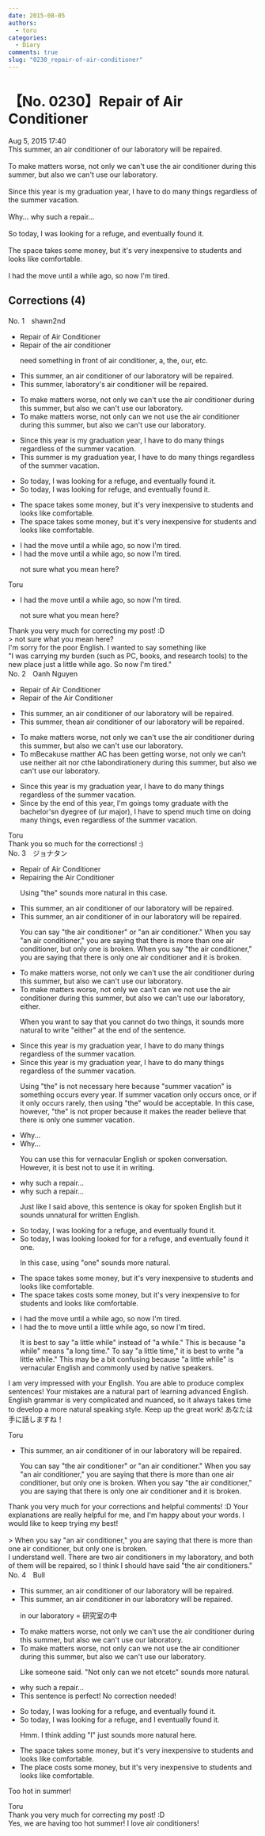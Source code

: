 ```yaml
---
date: 2015-08-05
authors:
  - toru
categories:
  - Diary
comments: true
slug: "0230_repair-of-air-conditioner"
---
```


# 【No. 0230】Repair of Air Conditioner
<div class="date">Aug 5, 2015 17:40</div>
<div id="post"><div id="body_show_ori">
This summer, an air conditioner of our laboratory will be repaired.<br/><br/>To make matters worse, not only we can't use the air conditioner during this summer, but also we can't use our laboratory.<br/><br/>Since this year is my graduation year, I have to do many things regardless of the summer vacation.<br/><br/>Why... why such a repair...<br/><br/>So today, I was looking for a refuge, and eventually found it.<br/><br/>The space takes some money, but it's very inexpensive to students and looks like comfortable.<br/><br/>I had the move until a while ago, so now I'm tired.
</div></div>

<!-- more -->


## Corrections (4)
<div id="block"><div class="first_name"> No. 1　<span class="just_name">shawn2nd</span></div><div id="block2">
<ul class="correction_field">
<li class="incorrect">Repair of Air Conditioner</li>
<li class="corrected correct">
Repair of the air conditioner
<p class="correction_comment">need something in front of air conditioner, a, the, our, etc.</p>
</li>
</ul>
<ul class="correction_field">
<li class="incorrect">This summer, an air conditioner of our laboratory will be repaired.</li>
<li class="corrected correct">
This summer, laboratory's air conditioner will be repaired.
</li>
</ul>
<ul class="correction_field">
<li class="incorrect">To make matters worse, not only we can't use the air conditioner during this summer, but also we can't use our laboratory.</li>
<li class="corrected correct">
To make matters worse, not only can we not use the air conditioner during this summer, but also we can't use our laboratory.
</li>
</ul>
<ul class="correction_field">
<li class="incorrect">Since this year is my graduation year, I have to do many things regardless of the summer vacation.</li>
<li class="corrected correct">
This summer is my graduation year, I have to do many things regardless of the summer vacation.
</li>
</ul>
<ul class="correction_field">
<li class="incorrect">So today, I was looking for a refuge, and eventually found it.</li>
<li class="corrected correct">
So today, I was looking for refuge, and eventually found it.
</li>
</ul>
<ul class="correction_field">
<li class="incorrect">The space takes some money, but it's very inexpensive to students and looks like comfortable.</li>
<li class="corrected correct">
The space takes some money, but it's very inexpensive for students and looks like comfortable.
</li>
</ul>
<ul class="correction_field">
<li class="incorrect">I had the move until a while ago, so now I'm tired.</li>
<li class="corrected correct">
I had the move until a while ago, so now I'm tired.
<p class="correction_comment">not sure what you mean here?</p>
</li>
</ul>
</div><div class="name"><span class="just_name">Toru</span><br><div class="quote_field"><ul class="correction_field">
<li class="corrected correct">
I had the move until a while ago, so now I'm tired.
<p class="correction_comment">
not sure what you mean here?
</p>
</li>
</ul></div>
Thank you very much for correcting my post! :D<br/>&gt; not sure what you mean here?<br/>I'm sorry for the poor English. I wanted to say something like <br/>"I was carrying my burden (such as PC, books, and research tools) to the new place just a little while ago. So now I'm tired."
</div>
</div>
<div id="block"><div class="first_name"> No. 2　<span class="just_name">Oanh Nguyen</span></div><div id="block2">
<ul class="correction_field">
<li class="incorrect">Repair of Air Conditioner</li>
<li class="corrected correct">
Repair of <span class="f_red">the </span>Air Conditioner
</li>
</ul>
<ul class="correction_field">
<li class="incorrect">This summer, an air conditioner of our laboratory will be repaired.</li>
<li class="corrected correct">
This summer, <span class="f_red">the</span><span class="f_gray"><span class="sline">an</span></span> air conditioner of our laboratory will be repaired.
</li>
</ul>
<ul class="correction_field">
<li class="incorrect">To make matters worse, not only we can't use the air conditioner during this summer, but also we can't use our laboratory.</li>
<li class="corrected correct">
<span class="f_gray"><span class="sline">To m</span></span><span class="f_red">Bec</span>a<span class="f_gray"><span class="sline">k</span></span><span class="f_red">us</span>e <span class="f_gray"><span class="sline">ma</span></span>t<span class="f_gray"><span class="sline">t</span></span><span class="f_red">h</span>e<span class="f_gray"><span class="sline">r</span></span><span class="f_red"> AC ha</span>s <span class="f_red">been getting </span>worse, <span class="f_gray"><span class="sline">not only </span></span>we can<span class="f_gray"><span class="sline">'t</span></span> use <span class="f_red">nei</span>the<span class="f_red">r</span> <span class="f_gray"><span class="sline">a</span></span>i<span class="f_red">t no</span>r <span class="f_gray"><span class="sline">c</span></span><span class="f_red">the lab</span>o<span class="f_gray"><span class="sline">ndi</span></span><span class="f_red">ra</span>t<span class="f_gray"><span class="sline">i</span></span>o<span class="f_gray"><span class="sline">ne</span></span>r<span class="f_red">y</span> during this summer<span class="f_gray"><span class="sline">, but also we can't use our laboratory</span></span>.<span class="f_red"> </span>
</li>
</ul>
<ul class="correction_field">
<li class="incorrect">Since this year is my graduation year, I have to do many things regardless of the summer vacation.</li>
<li class="corrected correct">
Since <span class="f_red">by </span>th<span class="f_red">e end of th</span>is year<span class="f_red">,</span> <span class="f_red">I'm go</span>i<span class="f_red">ng</span><span class="f_gray"><span class="sline">s</span></span> <span class="f_red">to</span><span class="f_gray"><span class="sline">my</span></span> graduat<span class="f_red">e w</span>i<span class="f_red">th the bachel</span>o<span class="f_red">r's</span><span class="f_gray"><span class="sline">n</span></span> <span class="f_red">d</span><span class="f_gray"><span class="sline">y</span></span>e<span class="f_red">gree of (ur m</span>a<span class="f_red">jo</span>r<span class="f_red">)</span>, I have to <span class="f_red">spen</span>d<span class="f_red"> much time </span>o<span class="f_red">n</span> <span class="f_red">doing </span>many things<span class="f_red">,</span> <span class="f_red">even </span>regardless of the summer vacation.
</li>
</ul>
</div><div class="name"><span class="just_name">Toru</span><br>
Thank you so much for the corrections! :)
</div>
</div>
<div id="block"><div class="first_name"> No. 3　<span class="just_name">ジョナタン</span></div><div id="block2">
<ul class="correction_field">
<li class="incorrect">Repair of Air Conditioner</li>
<li class="corrected correct">
Repairing the Air Conditioner
<p class="correction_comment">Using "the" sounds more natural in this case.</p>
</li>
</ul>
<ul class="correction_field">
<li class="incorrect">This summer, an air conditioner of our laboratory will be repaired.</li>
<li class="corrected correct">
This summer, an air conditioner <span class="sline"><span class="f_red">of</span></span> <span class="f_blue">in </span>our laboratory will be repaired.
<p class="correction_comment">You can say "the air conditioner" or "an air conditioner."  When you say "an air conditioner," you are saying that there is more than one air conditioner, but only one is broken.  When you say "the air conditioner," you are saying that there is only one air conditioner and it is broken.</p>
</li>
</ul>
<ul class="correction_field">
<li class="incorrect">To make matters worse, not only we can't use the air conditioner during this summer, but also we can't use our laboratory.</li>
<li class="corrected correct">
To make matters worse, not only<span class="f_blue"> </span><span class="f_red"><span class="sline">we </span></span><span class="sline"><span class="f_red">can't</span></span> <span class="f_blue">can we not </span>use the air conditioner <span class="sline"><span class="f_red">during</span></span> this summer, but <span class="sline"><span class="f_red">also</span></span> we can't use our laboratory<span class="f_blue">, either</span>.
<p class="correction_comment">When you want to say that you cannot do two things, it sounds more natural to write "either" at the end of the sentence.</p>
</li>
</ul>
<ul class="correction_field">
<li class="incorrect">Since this year is my graduation year, I have to do many things regardless of the summer vacation.</li>
<li class="corrected correct">
Since this year is my graduation year, I have to do many things regardless of <span class="f_red"><span class="sline">the</span></span> summer vacation.
<p class="correction_comment">Using "the" is not necessary here because "summer vacation" is something occurs every year.  If summer vacation only occurs once, or if it only occurs rarely, then using "the" would be acceptable.  In this case, however, "the" is not proper because it makes the reader believe that there is only one summer vacation.</p>
</li>
</ul>
<ul class="correction_field">
<li class="incorrect">Why...</li>
<li class="corrected correct">
Why...
<p class="correction_comment">You can use this for vernacular English or spoken conversation.  However, it is best not to use it in writing.</p>
</li>
</ul>
<ul class="correction_field">
<li class="incorrect">why such a repair...</li>
<li class="corrected correct">
<span class="sline"><span class="f_red">why such a repair...</span></span>
<p class="correction_comment">Just like I said above, this sentence is okay for spoken English but it sounds unnatural for written English.</p>
</li>
</ul>
<ul class="correction_field">
<li class="incorrect">So today, I was looking for a refuge, and eventually found it.</li>
<li class="corrected correct">
So today, I <span class="sline"><span class="f_red">was looking</span></span> <span class="f_blue">looked for</span> for a refuge, and eventually found <span class="f_red">it</span><span class="f_blue"> one</span>.
<p class="correction_comment">In this case, using "one" sounds more natural.</p>
</li>
</ul>
<ul class="correction_field">
<li class="incorrect">The space takes some money, but it's very inexpensive to students and looks like comfortable.</li>
<li class="corrected correct">
The space <span class="f_red">takes</span> <span class="f_blue">costs </span>some money, but it's very inexpensive <span class="sline"><span class="f_red">to</span></span> <span class="f_blue">for </span>students and looks like comfortable.
</li>
</ul>
<ul class="correction_field">
<li class="incorrect">I had the move until a while ago, so now I'm tired.</li>
<li class="corrected correct">
I had <span class="f_red"><span class="sline">the</span></span> <span class="f_blue">to </span>move until a <span class="f_blue">little </span>while ago, so now I'm tired.
<p class="correction_comment">It is best to say "a little while" instead of "a while."  This is because "a while" means "a long time."  To say "a little time," it is best to write "a little while."  This may be a bit confusing because "a little while" is vernacular English and commonly used by native speakers.</p>
</li>
</ul>
<p class="comment_small">
 I am very impressed with your English.  You are able to produce complex sentences!  Your mistakes are a natural part of learning advanced English.  English grammar is very complicated and nuanced, so it always takes time to develop a more natural speaking style.  Keep up the great work!  あなたは手に話しますね！
</p>

</div><div class="name"><span class="just_name">Toru</span><br><div class="quote_field"><ul class="correction_field">
<li class="corrected correct">
This summer, an air conditioner <span class="sline"><span class="f_red">of</span></span> <span class="f_blue">in </span>our laboratory will be repaired.
<p class="correction_comment">
You can say "the air conditioner" or "an air conditioner."  When you say "an air conditioner," you are saying that there is more than one air conditioner, but only one is broken.  When you say "the air conditioner," you are saying that there is only one air conditioner and it is broken.
</p>
</li>
</ul></div>
Thank you very much for your corrections and helpful comments! :D Your explanations are really helpful for me, and I'm happy about your words. I would like to keep trying my best!<br/><br/>&gt; When you say "an air conditioner," you are saying that there is more than one air conditioner, but only one is broken.<br/>I understand well. There are two air conditioners in my laboratory, and both of them will be repaired, so I think I should have said  "the air conditioners." 
</div>
</div>
<div id="block"><div class="first_name"> No. 4　<span class="just_name">Bull</span></div><div id="block2">
<ul class="correction_field">
<li class="incorrect">This summer, an air conditioner of our laboratory will be repaired.</li>
<li class="corrected correct">
This summer, an air conditioner <span class="f_blue">in</span> our laboratory will be repaired.
<p class="correction_comment">in our laboratory = 研究室の中</p>
</li>
</ul>
<ul class="correction_field">
<li class="incorrect">To make matters worse, not only we can't use the air conditioner during this summer, but also we can't use our laboratory.</li>
<li class="corrected correct">
To make matters worse, not only <span class="f_blue">can we not</span> use the air conditioner during this summer, but also we can't use our laboratory.
<p class="correction_comment">Like someone said. "Not only can we not etcetc" sounds more natural.</p>
</li>
</ul>
<ul class="correction_field">
<li class="incorrect">why such a repair...</li>
<li class="corrected perfect">This sentence is perfect! No correction needed!</li>
</ul>
<ul class="correction_field">
<li class="incorrect">So today, I was looking for a refuge, and eventually found it.</li>
<li class="corrected correct">
So today, I was looking for a refuge, and <span class="f_blue">I</span> eventually found it.
<p class="correction_comment">Hmm. I think adding "I" just sounds more natural here.</p>
</li>
</ul>
<ul class="correction_field">
<li class="incorrect">The space takes some money, but it's very inexpensive to students and looks like comfortable.</li>
<li class="corrected correct">
The <span class="f_blue">place</span><span class="f_blue"> costs</span> <span class="sline">some</span> money, but it's very inexpensive to students and looks <span class="sline">like </span>comfortable.
</li>
</ul>
<p class="comment_small">
 Too hot in summer!
</p>

</div><div class="name"><span class="just_name">Toru</span><br>
Thank you very much for correcting my post! :D<br/>Yes, we are having too hot summer! I love air conditioners!
</div>
</div>
